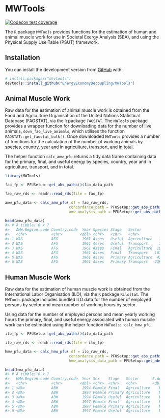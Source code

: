 
<!-- README.md is generated from README.Rmd. Please edit that file -->

# MWTools

<!-- badges: start -->

[![Codecov test
coverage](https://codecov.io/gh/EnergyEconomyDecoupling/MWTools/branch/master/graph/badge.svg)](https://codecov.io/gh/EnergyEconomyDecoupling/MWTools?branch=master)
<!-- badges: end -->

The `R` package `MWTools` provides functions for the estimation of human
and animal muscle work for use in Societal Exergy Analysis (SEA), and
using the Physical Supply Use Table (PSUT) framework.

## Installation

You can install the development version from
[GitHub](https://github.com/) with:

``` r
# install.packages("devtools")
devtools::install_github("EnergyEconomyDecoupling/MWTools")
```

## Animal Muscle Work

Raw data for the estimation of animal muscle work is obtained from the
Food and Agriculture Organisation of the United Nations Statistical
Database (FAOSTAT), via the `R` package `FAOSTAT`. The `MWTools` package
provides a wrapper function for downloading data for the number of live
animals, `down_fao_live_animals`, which utilises the function
`FAOSTAT::get_faostat_bulk()`. Once downloaded `MWTools` provides a
number of functions for the calculation of the number of working animals
by species, country, year and in agriculture, transport, and in total.

The helper function `calc_amw_pfu` returns a tidy data frame containing
data for the primary, final, and useful energy by species, country, year
and in agriculture, transport, and in total.

``` r
library(MWTools)

fao_fp <- PFUSetup::get_abs_paths()$fao_data_path

fao_raw_rds <- readr::read_rds(file = fao_fp)

amw_pfu_data <- calc_amw_pfu(.df = fao_raw_rds,
                             concordance_path = PFUSetup::get_abs_paths()$mw_concordance_path,
                             amw_analysis_path = PFUSetup::get_abs_paths()$amw_analysis_data_path)

head(amw_pfu_data)
#> # A tibble: 6 x 7
#>   AMW.Region.code Country.code  Year Species Stage   Sector             E.dot
#>   <chr>           <chr>        <dbl> <chr>   <chr>   <chr>              <dbl>
#> 1 WAS             AFG           1961 Asses   Useful  Agriculture   124665149.
#> 2 WAS             AFG           1961 Asses   Useful  Transport     706435842.
#> 3 WAS             AFG           1961 Asses   Final   Agriculture  1902857486.
#> 4 WAS             AFG           1961 Asses   Final   Transport   10782859086.
#> 5 WAS             AFG           1961 Asses   Primary Agriculture  4228572191.
#> 6 WAS             AFG           1961 Asses   Primary Transport   23961909080.
```

## Human Muscle Work

Raw data for the estimation of human muscle work is obtained from the
International Labor Organisation (ILO), via the `R` package `Rilostat`.
The `MWTools` package includes bundled ILO data for the number of
employed persons by sector and mean number of working hours by sector.

Using data for the number of employed persons and mean yearly working
hours the primary, final, and useful energy associated with human muscle
work can be estimated using the helper function `MWTools::calc_hmw_pfu`.

``` r
ilo_fp <- PFUSetup::get_abs_paths()$ilo_data_path

ilo_raw_rds <- readr::read_rds(file = ilo_fp)

hmw_pfu_data <- calc_hmw_pfu(.df = ilo_raw_rds,
                             concordance_path = PFUSetup::get_abs_paths()$mw_concordance_path,
                             hmw_analysis_data_path = PFUSetup::get_abs_paths()$hmw_analysis_data_path)

head(hmw_pfu_data)
#> # A tibble: 6 x 7
#>   HMW.Region.code Country.code  Year Sex    Stage   Sector      E.dot
#>   <chr>           <chr>        <dbl> <chr>  <chr>   <chr>       <dbl>
#> 1 <NA>            ABW           1994 Female Final   Agriculture    NA
#> 2 <NA>            ABW           1994 Female Primary Agriculture    NA
#> 3 <NA>            ABW           1994 Female Useful  Agriculture    NA
#> 4 <NA>            ABW           1997 Female Final   Agriculture    NA
#> 5 <NA>            ABW           1997 Female Primary Agriculture    NA
#> 6 <NA>            ABW           1997 Female Useful  Agriculture    NA
```
